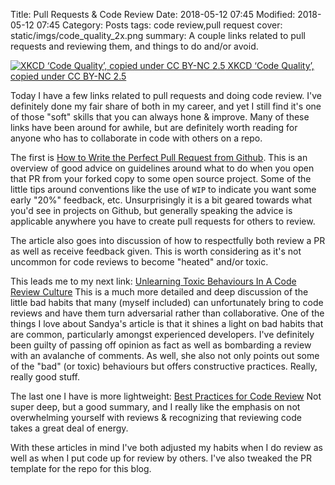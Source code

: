 Title: Pull Requests & Code Review
Date: 2018-05-12 07:45
Modified: 2018-05-12 07:45
Category: Posts
tags: code review,pull request
cover: static/imgs/code_quality_2x.png
summary: A couple links related to pull requests and reviewing them, and things to do and/or avoid.

[![XKCD ‘Code Quality’, copied under CC BY-NC 2.5]({filename}/static/imgs/code_quality_2x.png)
XKCD ‘Code Quality’, copied under CC BY-NC 2.5](https://xkcd.com/1513/)

Today I have a few links related to pull requests and doing code review.  I've definitely
done my fair share of both in my career, and yet I still find it's one of those "soft"
skills that you can always hone & improve.  Many of these links have been around for
awhile, but are definitely worth reading for anyone who has to collaborate in code with
others on a repo.

The first is
[How to Write the Perfect Pull Request from Github](https://blog.github.com/2015-01-21-how-to-write-the-perfect-pull-request/).
This is an overview of good
advice on guidelines around what to do when you open that PR from your forked copy to some
open source project.  Some of the little tips around conventions like the use of `WIP` to
indicate you want some early "20%" feedback, etc.  Unsurprisingly it is a bit geared
towards what you'd see in projects on Github, but generally speaking the advice is
applicable anywhere you have to create pull requests for others to review.

The article
also goes into discussion of how to respectfully both review a PR as well as receive
feedback given. This is worth considering as it's not uncommon for code reviews to become "heated" and/or
toxic.

This leads me to my next link:
[Unlearning Toxic Behaviours In A Code Review Culture](https://medium.freecodecamp.org/unlearning-toxic-behaviors-in-a-code-review-culture-b7c295452a3c)
This is a much more detailed and deep discussion of the little bad habits that many (myself
included) can unfortunately bring to code reviews and have them turn adversarial rather
than collaborative.  One of the things I love about Sandya's article is that it shines a
light on bad habits that are common, particularly amongst experienced developers.  I've
definitely been guilty of passing off opinion as fact as well as bombarding a review with
an avalanche of comments.  As well, she also not only points out some of the "bad" (or
toxic) behaviours but offers constructive practices.  Really, really good stuff.

The last one I have is more lightweight:
[Best Practices for Code Review](https://smartbear.com/learn/code-review/best-practices-for-peer-code-review/)
Not super deep, but a good summary, and I really like the emphasis on not overwhelming
yourself with reviews & recognizing that reviewing code takes a great deal of energy.

With these articles in mind I've both adjusted my habits when I do review as well as when
I put code up for review by others.  I've also tweaked the PR template for the repo for
this blog.
